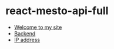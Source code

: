 # react-mesto-api-full

* [Welcome to my site](https://huji.students.nomoredomains.xyz/)
* [Backend](https://api.huji.students.nomorepartiesxyz.ru)
* [IP address](https://158.160.4.162)

